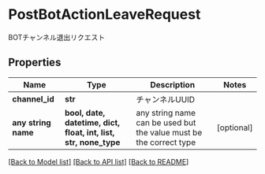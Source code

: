 # PostBotActionLeaveRequest

BOTチャンネル退出リクエスト

## Properties
Name | Type | Description | Notes
------------ | ------------- | ------------- | -------------
**channel_id** | **str** | チャンネルUUID | 
**any string name** | **bool, date, datetime, dict, float, int, list, str, none_type** | any string name can be used but the value must be the correct type | [optional]

[[Back to Model list]](../README.md#documentation-for-models) [[Back to API list]](../README.md#documentation-for-api-endpoints) [[Back to README]](../README.md)


